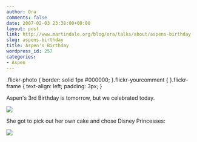 ```yaml
---
author: Ora
comments: false
date: 2007-02-03 23:38:00+00:00
layout: post
link: http://www.martindale.org/blog/ora/talks/about/aspens-birthday
slug: aspens-birthday
title: Aspen's Birthday
wordpress_id: 257
categories:
- Aspen
---
```


.flickr-photo { border: solid 1px #000000; }.flickr-yourcomment { }.flickr-frame { text-align: left; padding: 3px; }  
  
Aspen's 3rd Birthday is tomorrow, but we celebrated today.  


![](http://farm1.static.flickr.com/178/386213067_0719cec02f.jpg)

  
  
She got to pick out her own cake and chose Disney Princesses:  


![](http://farm1.static.flickr.com/139/386213072_a05a9d0dee.jpg)
